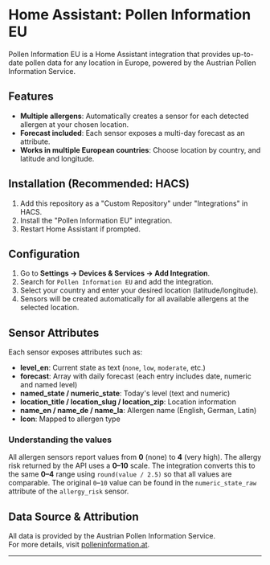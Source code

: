 # Home Assistant: Pollen Information EU

Pollen Information EU is a Home Assistant integration that provides up-to-date pollen data for any location in Europe, powered by the Austrian Pollen Information Service.

## Features

- **Multiple allergens**: Automatically creates a sensor for each detected allergen at your chosen location.
- **Forecast included**: Each sensor exposes a multi-day forecast as an attribute.
- **Works in multiple European countries**: Choose location by country, and latitude and longitude.

## Installation (Recommended: HACS)

1. Add this repository as a "Custom Repository" under "Integrations" in HACS.
2. Install the "Pollen Information EU" integration.
3. Restart Home Assistant if prompted.

## Configuration

1. Go to **Settings → Devices & Services → Add Integration**.
2. Search for `Pollen Information EU` and add the integration.
3. Select your country and enter your desired location (latitude/longitude).
4. Sensors will be created automatically for all available allergens at the selected location.

## Sensor Attributes

Each sensor exposes attributes such as:

- **level_en**: Current state as text (`none`, `low`, `moderate`, etc.)
- **forecast**: Array with daily forecast (each entry includes date, numeric and named level)
- **named_state / numeric_state**: Today's level (text and numeric)
- **location_title / location_slug / location_zip**: Location information
- **name_en / name_de / name_la**: Allergen name (English, German, Latin)
- **Icon**: Mapped to allergen type

### Understanding the values

All allergen sensors report values from **0** (none) to **4** (very high).
The allergy risk returned by the API uses a **0–10** scale. The integration
converts this to the same **0–4** range using `round(value / 2.5)` so that
all values are comparable.
The original `0`–`10` value can be found in the `numeric_state_raw` attribute
of the `allergy_risk` sensor.

## Data Source & Attribution

All data is provided by the Austrian Pollen Information Service.  
For more details, visit [polleninformation.at](https://www.polleninformation.at/).

---
